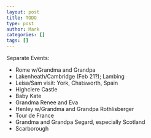```yaml
---
layout: post
title: TODO
type: post
author: Mark
categories: []
tags: []
---
```


Separate Events:

* Rome w/Grandma and Grandpa
* Lakenheath/Cambridge (Feb 21?); Lambing
* Leisa/Sam visit: York, Chatsworth, Spain
* Highclere Castle
* Baby Kate
* Grandma Renee and Eva
* Henley w/Grandma and Grandpa Rothlisberger
* Tour de France
* Grandma and Grandpa Segard, especially Scotland
* Scarborough